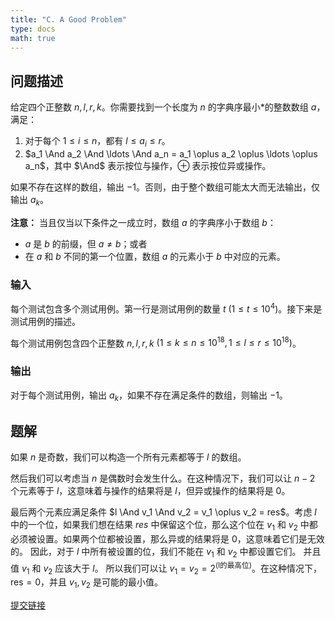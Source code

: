 ```yaml
---
title: "C. A Good Problem"
type: docs
math: true
---
```


## 问题描述

给定四个正整数 $n, l, r, k$。你需要找到一个长度为 $n$ 的字典序最小*的整数数组 $a$，满足：

1.  对于每个 $1 \leq i \leq n$，都有 $l \leq a_i \leq r$。
2.  $a_1 \And a_2 \And \ldots \And a_n = a_1 \oplus a_2 \oplus \ldots \oplus a_n$，其中 $\And$ 表示按位与操作，$\oplus$ 表示按位异或操作。

如果不存在这样的数组，输出 $-1$。否则，由于整个数组可能太大而无法输出，仅输出 $a_k$。

**注意：** 当且仅当以下条件之一成立时，数组 $a$ 的字典序小于数组 $b$：
-   $a$ 是 $b$ 的前缀，但 $a \neq b$；或者
-   在 $a$ 和 $b$ 不同的第一个位置，数组 $a$ 的元素小于 $b$ 中对应的元素。

### 输入

每个测试包含多个测试用例。第一行是测试用例的数量 $t$ $(1 \leq t \leq 10^4)$。接下来是测试用例的描述。

每个测试用例包含四个正整数 $n, l, r, k$ $(1 \leq k \leq n \leq 10^{18}, 1 \leq l \leq r \leq 10^{18})$。

### 输出

对于每个测试用例，输出 $a_k$，如果不存在满足条件的数组，则输出 $-1$。

## 题解

如果 $n$ 是奇数，我们可以构造一个所有元素都等于 $l$ 的数组。

然后我们可以考虑当 $n$ 是偶数时会发生什么。在这种情况下，我们可以让 $n-2$ 个元素等于 $l$，这意味着与操作的结果将是 $l$，但异或操作的结果将是 $0$。

最后两个元素应满足条件 $l \And v_1 \And v_2 = v_1 \oplus v_2 = res$。考虑 $l$ 中的一个位，如果我们想在结果 $res$ 中保留这个位，那么这个位在 $v_1$ 和 $v_2$ 中都必须被设置。如果两个位都被设置，那么异或的结果将是 $0$，这意味着它们是无效的。
因此，对于 $l$ 中所有被设置的位，我们不能在 $v_1$ 和 $v_2$ 中都设置它们。
并且值 $v_1$ 和 $v_2$ 应该大于 $l$。
所以我们可以让 $v_1 = v_2 = 2^{\text{(l的最高位)}}$。在这种情况下，$\text{res} = 0$，并且 $v_1, v_2$ 是可能的最小值。


[提交链接](https://codeforces.com/contest/2119/submission/327589616)